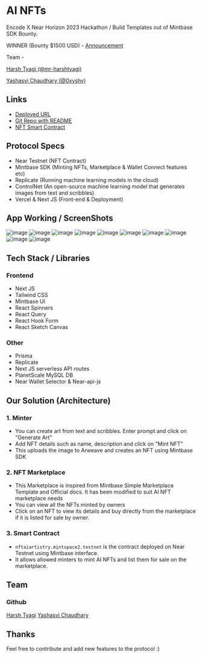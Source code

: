 # AI NFTs

Encode X Near Horizon 2023 Hackathon / Build Templates out of Mintbase SDK Bounty.

WINNER (Bounty $1500 USD) - [Announcement](https://x.com/encodeclub/status/1721543275301970365?s=20)

Team - 

[Harsh Tyagi (@mr-harshtyagi)](https://github.com/mr-harshtyagi)

[Yashasvi Chaudhary (@0xyshv)](https://github.com/0xyshv)

## Links

- [Deployed URL](https://ai-nfts-sooty.vercel.app/)
- [Git Repo with README](https://github.com/mr-harshtyagi/ai-nfts)
- [NFT Smart Contract](https://testnet.mintbase.xyz/contract/nftaiartistry.mintspace2.testnet)

## Protocol Specs

- Near Testnet (NFT Contract)
- Mintbase SDK (Minting NFTs, Marketplace & Wallet Connect features etc)
- Replicate (Running machine learning models in the cloud)
- ControlNet (An open-source machine learning model that generates images from text and scribbles)
- Vercel & Next JS (Front-end & Deployment)

## App Working / ScreenShots

![image](/public/screenshots/1.png)
![image](/public/screenshots/2.png)
![image](/public/screenshots/3.png)
![image](/public/screenshots/4.png)
![image](/public/screenshots/5.png)
![image](/public/screenshots/6.png)
![image](/public/screenshots/7.png)
![image](/public/screenshots/8.png)
![image](/public/screenshots/9.png)
![image](/public/screenshots/10.png)

## Tech Stack / Libraries

### Frontend

- Next JS
- Tailwind CSS
- Mintbase UI
- React Spinners
- React Query
- React Hook Form
- React Sketch Canvas

### Other

- Prisma
- Replicate
- Next JS serverless API routes
- PlanetScale MySQL DB
- Near Wallet Selector & Near-api-js

## Our Solution (Architecture)

### 1. Minter

- You can create art from text and scribbles. Enter prompt and click on "Generate Art"
- Add NFT details such as name, description and click on "Mint NFT"
- This uploads the image to Arweave and creates an NFT using Mintbase SDK

### 2. NFT Marketplace

- This Marketplace is inspired from Mintbase Simple Marketplace Template and Official docs. It has been modified to suit AI NFT marketplace needs
- You can view all the NFTs minted by owners
- Click on an NFT to view its details and buy directly from the marketplace if it is listed for sale by owner.

### 3. Smart Contract

- `nftaiartistry.mintspace2.testnet` is the contract deployed on Near Testnet using Mintbase interface.
- It allows allowed minters to mint AI NFTs and list them for sale on the marketplace.

## Team

### Github

[Harsh Tyagi](https://github.com/mr-harshtyagi)
[Yashasvi Chaudhary](https://twitter.com/0xyshv)

## Thanks

Feel free to contribute and add new features to the protocol :)

